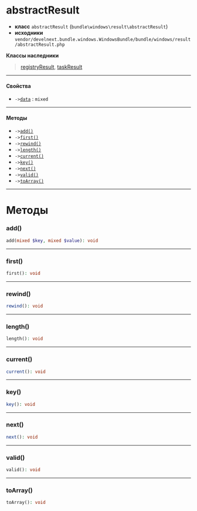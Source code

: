 # abstractResult

- **класс** `abstractResult` (`bundle\windows\result\abstractResult`)
- **исходники** `vendor/develnext.bundle.windows.WindowsBundle/bundle/windows/result/abstractResult.php`

**Классы наследники**

> [registryResult](classes/bundle/windows/result/registryResult.ru.md), [taskResult](classes/bundle/windows/result/taskResult.ru.md)

---

#### Свойства

- `->`[`data`](#prop-data) : `mixed`

---

#### Методы

- `->`[`add()`](#method-add)
- `->`[`first()`](#method-first)
- `->`[`rewind()`](#method-rewind)
- `->`[`length()`](#method-length)
- `->`[`current()`](#method-current)
- `->`[`key()`](#method-key)
- `->`[`next()`](#method-next)
- `->`[`valid()`](#method-valid)
- `->`[`toArray()`](#method-toarray)

---
# Методы

<a name="method-add"></a>

### add()
```php
add(mixed $key, mixed $value): void
```

---

<a name="method-first"></a>

### first()
```php
first(): void
```

---

<a name="method-rewind"></a>

### rewind()
```php
rewind(): void
```

---

<a name="method-length"></a>

### length()
```php
length(): void
```

---

<a name="method-current"></a>

### current()
```php
current(): void
```

---

<a name="method-key"></a>

### key()
```php
key(): void
```

---

<a name="method-next"></a>

### next()
```php
next(): void
```

---

<a name="method-valid"></a>

### valid()
```php
valid(): void
```

---

<a name="method-toarray"></a>

### toArray()
```php
toArray(): void
```